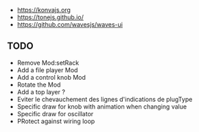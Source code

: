 
* https://konvajs.org
* https://tonejs.github.io/
* https://github.com/wavesjs/waves-ui

## TODO

* Remove Mod:setRack
* Add a file player Mod
* Add a control knob Mod
* Rotate the Mod
* Add a top layer ?
* Eviter le chevauchement des lignes d'indications de plugType
* Specific draw for knob with animation when changing value
* Specific draw for oscillator
* PRotect against wiring loop
